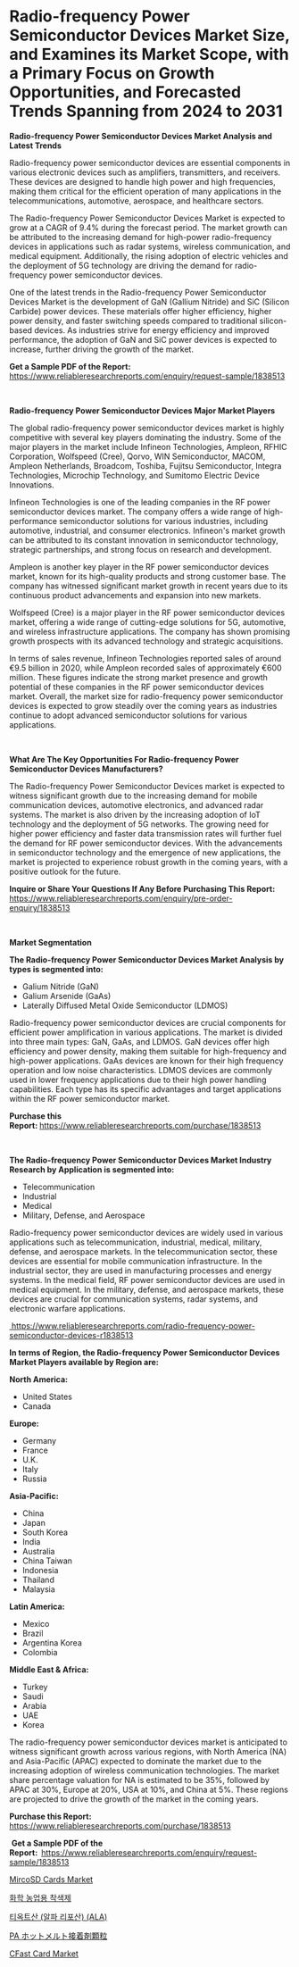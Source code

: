 <p><h1>Radio-frequency Power Semiconductor Devices Market Size, and Examines its Market Scope, with a Primary Focus on Growth Opportunities, and Forecasted Trends Spanning from 2024 to 2031</h1></p><p><strong>Radio-frequency Power Semiconductor Devices Market Analysis and Latest Trends</strong></p>
<p><p>Radio-frequency power semiconductor devices are essential components in various electronic devices such as amplifiers, transmitters, and receivers. These devices are designed to handle high power and high frequencies, making them critical for the efficient operation of many applications in the telecommunications, automotive, aerospace, and healthcare sectors.</p><p>The Radio-frequency Power Semiconductor Devices Market is expected to grow at a CAGR of 9.4% during the forecast period. The market growth can be attributed to the increasing demand for high-power radio-frequency devices in applications such as radar systems, wireless communication, and medical equipment. Additionally, the rising adoption of electric vehicles and the deployment of 5G technology are driving the demand for radio-frequency power semiconductor devices.</p><p>One of the latest trends in the Radio-frequency Power Semiconductor Devices Market is the development of GaN (Gallium Nitride) and SiC (Silicon Carbide) power devices. These materials offer higher efficiency, higher power density, and faster switching speeds compared to traditional silicon-based devices. As industries strive for energy efficiency and improved performance, the adoption of GaN and SiC power devices is expected to increase, further driving the growth of the market.</p></p>
<p><strong>Get a Sample PDF of the Report:&nbsp;</strong> <a href="https://www.reliableresearchreports.com/enquiry/request-sample/1838513">https://www.reliableresearchreports.com/enquiry/request-sample/1838513</a></p>
<p>&nbsp;</p>
<p><strong>Radio-frequency Power Semiconductor Devices Major Market Players</strong></p>
<p><p>The global radio-frequency power semiconductor devices market is highly competitive with several key players dominating the industry. Some of the major players in the market include Infineon Technologies, Ampleon, RFHIC Corporation, Wolfspeed (Cree), Qorvo, WIN Semiconductor, MACOM, Ampleon Netherlands, Broadcom, Toshiba, Fujitsu Semiconductor, Integra Technologies, Microchip Technology, and Sumitomo Electric Device Innovations.</p><p>Infineon Technologies is one of the leading companies in the RF power semiconductor devices market. The company offers a wide range of high-performance semiconductor solutions for various industries, including automotive, industrial, and consumer electronics. Infineon's market growth can be attributed to its constant innovation in semiconductor technology, strategic partnerships, and strong focus on research and development.</p><p>Ampleon is another key player in the RF power semiconductor devices market, known for its high-quality products and strong customer base. The company has witnessed significant market growth in recent years due to its continuous product advancements and expansion into new markets.</p><p>Wolfspeed (Cree) is a major player in the RF power semiconductor devices market, offering a wide range of cutting-edge solutions for 5G, automotive, and wireless infrastructure applications. The company has shown promising growth prospects with its advanced technology and strategic acquisitions.</p><p>In terms of sales revenue, Infineon Technologies reported sales of around €9.5 billion in 2020, while Ampleon recorded sales of approximately €600 million. These figures indicate the strong market presence and growth potential of these companies in the RF power semiconductor devices market. Overall, the market size for radio-frequency power semiconductor devices is expected to grow steadily over the coming years as industries continue to adopt advanced semiconductor solutions for various applications.</p></p>
<p>&nbsp;</p>
<p><strong>What Are The Key Opportunities For Radio-frequency Power Semiconductor Devices Manufacturers?</strong></p>
<p><p>The Radio-frequency Power Semiconductor Devices market is expected to witness significant growth due to the increasing demand for mobile communication devices, automotive electronics, and advanced radar systems. The market is also driven by the increasing adoption of IoT technology and the deployment of 5G networks. The growing need for higher power efficiency and faster data transmission rates will further fuel the demand for RF power semiconductor devices. With the advancements in semiconductor technology and the emergence of new applications, the market is projected to experience robust growth in the coming years, with a positive outlook for the future.</p></p>
<p><strong>Inquire or Share Your Questions If Any Before Purchasing This Report:</strong> <a href="https://www.reliableresearchreports.com/enquiry/pre-order-enquiry/1838513">https://www.reliableresearchreports.com/enquiry/pre-order-enquiry/1838513</a></p>
<p>&nbsp;</p>
<p><strong>Market Segmentation</strong></p>
<p><strong>The Radio-frequency Power Semiconductor Devices Market Analysis by types is segmented into:</strong></p>
<p><ul><li>Galium Nitride (GaN)</li><li>Galium Arsenide (GaAs)</li><li>Laterally Diffused Metal Oxide Semiconductor (LDMOS)</li></ul></p>
<p><p>Radio-frequency power semiconductor devices are crucial components for efficient power amplification in various applications. The market is divided into three main types: GaN, GaAs, and LDMOS. GaN devices offer high efficiency and power density, making them suitable for high-frequency and high-power applications. GaAs devices are known for their high frequency operation and low noise characteristics. LDMOS devices are commonly used in lower frequency applications due to their high power handling capabilities. Each type has its specific advantages and target applications within the RF power semiconductor market.</p></p>
<p><strong>Purchase this Report:&nbsp;</strong><a href="https://www.reliableresearchreports.com/purchase/1838513">https://www.reliableresearchreports.com/purchase/1838513</a></p>
<p>&nbsp;</p>
<p><strong>The Radio-frequency Power Semiconductor Devices Market Industry Research by Application is segmented into:</strong></p>
<p><ul><li>Telecommunication</li><li>Industrial</li><li>Medical</li><li>Military, Defense, and Aerospace</li></ul></p>
<p><p>Radio-frequency power semiconductor devices are widely used in various applications such as telecommunication, industrial, medical, military, defense, and aerospace markets. In the telecommunication sector, these devices are essential for mobile communication infrastructure. In the industrial sector, they are used in manufacturing processes and energy systems. In the medical field, RF power semiconductor devices are used in medical equipment. In the military, defense, and aerospace markets, these devices are crucial for communication systems, radar systems, and electronic warfare applications.</p></p>
<p><a href="https://www.reliableresearchreports.com/radio-frequency-power-semiconductor-devices-r1838513">&nbsp;https://www.reliableresearchreports.com/radio-frequency-power-semiconductor-devices-r1838513</a></p>
<p><strong>In terms of Region, the Radio-frequency Power Semiconductor Devices Market Players available by Region are:</strong></p>
<p>
    <p> <strong> North America: </strong>
        <ul>
            <li>United States</li>
            <li>Canada</li>
        </ul>
        </p> 
    <p> <strong> Europe: </strong>
        <ul>
            <li>Germany</li>
            <li>France</li>
            <li>U.K.</li>
            <li>Italy</li>
            <li>Russia</li>
        </ul>
        </p> 
    <p> <strong> Asia-Pacific: </strong>
        <ul>
            <li>China</li>
            <li>Japan</li>
            <li>South Korea</li>
            <li>India</li>
            <li>Australia</li>
            <li>China Taiwan</li>
            <li>Indonesia</li>
            <li>Thailand</li>
            <li>Malaysia</li>
        </ul>
        </p> 
    <p> <strong> Latin America: </strong>
        <ul>
            <li>Mexico</li>
            <li>Brazil</li>
            <li>Argentina Korea</li>
            <li>Colombia</li>
        </ul>
        </p> 
    <p> <strong> Middle East & Africa: </strong>
        <ul>
            <li>Turkey</li>
            <li>Saudi</li>
            <li>Arabia</li>
            <li>UAE</li>
            <li>Korea</li>
        </ul>
    </p>
    </p>
<p><p>The radio-frequency power semiconductor devices market is anticipated to witness significant growth across various regions, with North America (NA) and Asia-Pacific (APAC) expected to dominate the market due to the increasing adoption of wireless communication technologies. The market share percentage valuation for NA is estimated to be 35%, followed by APAC at 30%, Europe at 20%, USA at 10%, and China at 5%. These regions are projected to drive the growth of the market in the coming years.</p></p>
<p><strong>Purchase this Report: </strong><a href="https://www.reliableresearchreports.com/purchase/1838513">https://www.reliableresearchreports.com/purchase/1838513</a></p>
<p>&nbsp;<strong>Get a Sample PDF of the Report:&nbsp;&nbsp;</strong><a href="https://www.reliableresearchreports.com/enquiry/request-sample/1838513">https://www.reliableresearchreports.com/enquiry/request-sample/1838513</a></p>
<p><strong></strong></p>
<p><p><a href="https://github.com/thuyvuongpk111/Market-Research-Report-List-1/blob/main/mircosd-cards-market.md">MircoSD Cards Market</a></p><p><a href="https://github.com/jimahmed0511/Market-Research-Report-List-1/blob/main/9503052157929.md">화학 농업용 착색제</a></p><p><a href="https://github.com/rustymarie2024/Market-Research-Report-List-1/blob/main/4785635157928.md">티옥트산 (알파 리포산) (ALA)</a></p><p><a href="https://github.com/LizaHeller2023/Market-Research-Report-List-1/blob/main/7238815148564.md">PA ホットメルト接着剤顆粒</a></p><p><a href="https://github.com/ayamsauke86/Market-Research-Report-List-1/blob/main/cfast-card-market.md">CFast Card Market</a></p></p>